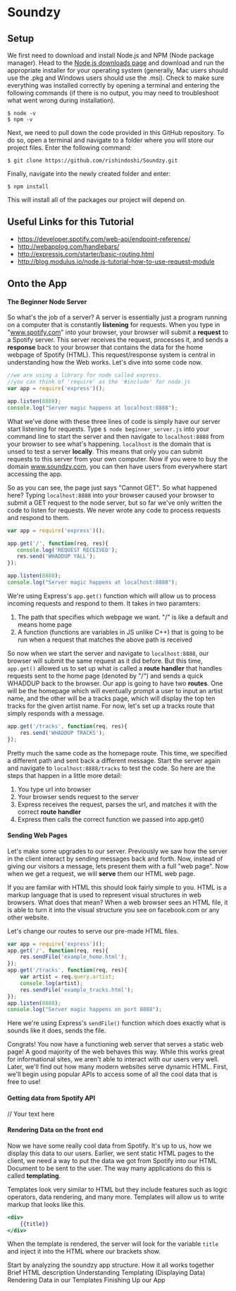 # Soundzy

## Setup

We first need to download and install Node.js and NPM (Node package manager). Head to the [Node.js downloads page](https://nodejs.org/en/download/) and download and run the appropriate installer for your operating system (generally, Mac users should use the .pkg and Windows users should use the .msi). Check to make sure everything was installed correctly by opening a terminal and entering the following commands (if there is no output, you may need to troubleshoot what went wrong during installation).
```
$ node -v
$ npm -v
```
Next, we need to pull down the code provided in this GitHub repository. To do so, open a terminal and navigate to a folder where you will store our project files. Enter the following command:  
```
$ git clone https://github.com/rishindoshi/Soundzy.git
```
Finally, navigate into the newly created folder and enter:
```
$ npm install
```
This will install all of the packages our project will depend on.

## Useful Links for this Tutorial

* https://developer.spotify.com/web-api/endpoint-reference/
* http://webapplog.com/handlebars/
* http://expressjs.com/starter/basic-routing.html
* http://blog.modulus.io/node.js-tutorial-how-to-use-request-module

## Onto the App

#### The Beginner Node Server

So what's the job of a server? A server is essentially just a program running on a computer that is constantly **listening** for requests. When you type in "www.spotify.com" into your browser, your browser will submit a **request** to a Spotify server. This server receives the request, processes it, and sends a **response** back to your browser that contains the data for the home webpage of Spotify (HTML). This request/response system is central in understanding how the Web works. Let's dive into some code now.

```javascript
//we are using a library for node called express.
//you can think of 'require' as the '#include' for node.js
var app = require('express')();

app.listen(8888);
console.log("Server magic happens at localhost:8888");
```

 What we've done with these three lines of code is simply have our server start listening for requests. Type `$ node beginner_server.js` into your command line to start the server and then navigate to `localhost:8888` from your browser to see what's happening. `localhost` is the domain that is unsed to test a server **locally**. This means that only you can submit requests to this server from your own computer. Now if you were to buy the domain www.soundzy.com, you can then have users from everywhere start accessing the app.

 So as you can see, the page just says "Cannot GET". So what happened here? Typing `localhost:8888` into your browser caused your browser to submit a GET request to the node server, but so far we've only written the code to listen for requests. We never wrote any code to process requests and respond to them.

 ```javascript
var app = require('express')();

app.get('/', function(req, res){
	console.log('REQUEST RECEIVED');
	res.send('WHADDUP YALL');
});

app.listen(8888);
console.log("Server magic happens at localhost:8888");
```
We're using Express's `app.get()` function which will allow us to process incoming requests and respond to them. It takes in two paramters:

1. The path that specifies which webpage we want. "/" is like a default and means home page
2. A function (functions are variables in JS unlike C++) that is going to be run when a request that matches the above path is received

So now when we start the server and navigate to `localhost:8888`, our browser will submit the same request as it did before. But this time, `app.get()` allowed us to set up what is called a **route handler** that handles requests sent to the home page (denoted by "/") and sends a quick WHADDUP back to the browser. Our app is going to have two **routes**. One will be the homepage which will eventually prompt a user to input an artist name, and the other will be a tracks page, which will display the top ten tracks for the given artist name. For now, let's set up a tracks route that simply responds with a message.

```javascript
app.get('/tracks', function(req, res){
	res.send('WHADDUP TRACKS');
});
```

Pretty much the same code as the homepage route. This time, we specified a different path and sent back a different message. Start the server again and navigate to `localhost:8888/tracks` to test the code. So here are the steps that happen in a little more detail:

1. You type url into browser
2. Your browser sends request to the server
3. Express receives the request, parses the url, and matches it with the correct **route handler**
4. Express then calls the correct function we passed into app.get()

#### Sending Web Pages

Let's make some upgrades to our server. Previously we saw how the server in the client interact by sending messages back and forth. Now, instead of giving our visitors a message, lets present them with a full "web page". Now when we get a request, we will **serve** them our HTML web page.

If you are familar with HTML this should look fairly simple to you. HTML is a markup language that is used to represent visual structures in web browsers. What does that mean? When a web browser sees an HTML file, it is able to turn it into the visual structure you see on facebook.com or any other website.

Let's change our routes to serve our pre-made HTML files.

```javascript
var app = require('express')();
app.get('/', function(req, res){
	res.sendFile('example_home.html');
});
app.get('/tracks', function(req, res){
	var artist = req.query.artist;
	console.log(artist);
	res.sendFile('example_tracks.html');
});
app.listen(8888);
console.log("Server magic happens on port 8888");
```

Here we're using Express's `sendFile()` function which does exactly what is sounds like it does, sends the file.

Congrats! You now have a functioning web server that serves a static web page! A good majority of the web behaves this way. While this works great for informational sites, we aren't able to interact with our users very well. Later, we'll find out how many modern websites serve dynamic HTML. First, we'll begin using popular APIs to access some of all the cool data that is free to use!

#### Getting data from Spotify API

// Your text here

#### Rendering Data on the front end

Now we have some really cool data from Spotify. It's up to us, how we display this data to our users. Earlier, we sent static HTML pages to the client, we need a way to put the data we got from Spotify into our HTML Document to be sent to the user. The way many applications do this is called **templating**.

Templates look very similar to HTML but they include features such as logic operators, data rendering, and many more. Templates will allow us to write markup that looks like this.

```handlebars
<div>
	{{title}}
</div>
```

When the template is rendered, the server will look for the variable `title` and inject it into the HTML where our brackets show.

Start by analyzing the soundzy app structure.
How it all works together
Brief HTML description
Understanding Templating (Displaying Data)
Rendering Data in our Templates
Finishing Up our App























